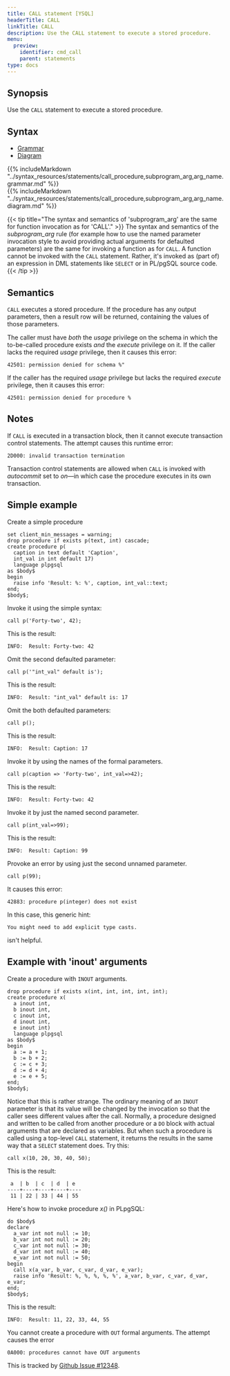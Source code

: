 ```yaml
---
title: CALL statement [YSQL]
headerTitle: CALL
linkTitle: CALL
description: Use the CALL statement to execute a stored procedure.
menu:
  preview:
    identifier: cmd_call
    parent: statements
type: docs
---
```


## Synopsis

Use the `CALL` statement to execute a stored procedure.

## Syntax

<ul class="nav nav-tabs nav-tabs-yb">
  <li >
    <a href="#grammar" class="nav-link active" id="grammar-tab" data-toggle="tab" role="tab" aria-controls="grammar" aria-selected="true">
      <i class="fas fa-file-alt" aria-hidden="true"></i>
      Grammar
    </a>
  </li>
  <li>
    <a href="#diagram" class="nav-link" id="diagram-tab" data-toggle="tab" role="tab" aria-controls="diagram" aria-selected="false">
      <i class="fas fa-project-diagram" aria-hidden="true"></i>
      Diagram
    </a>
  </li>
</ul>

<div class="tab-content">
  <div id="grammar" class="tab-pane fade show active" role="tabpanel" aria-labelledby="grammar-tab">
  {{% includeMarkdown "../syntax_resources/statements/call_procedure,subprogram_arg,arg_name.grammar.md" %}}
  </div>
  <div id="diagram" class="tab-pane fade" role="tabpanel" aria-labelledby="diagram-tab">
  {{% includeMarkdown "../syntax_resources/statements/call_procedure,subprogram_arg,arg_name.diagram.md" %}}
  </div>
</div>

{{< tip title="The syntax and semantics of 'subprogram_arg' are the same for function invocation as for 'CALL'." >}}
The syntax and semantics of the _subprogram_arg_ rule (for example how to use the named parameter invocation style to avoid providing actual arguments for defaulted parameters) are the same for invoking a function as for `CALL`. A function cannot be invoked with the `CALL` statement. Rather, it's invoked as (part of) an expression in DML statements like `SELECT` or in PL/pgSQL source code.
{{< /tip >}}

## Semantics

`CALL` executes a stored procedure. If the procedure has any output parameters, then a result row will be returned, containing the values of those parameters.

The caller must have _both_ the _usage_ privilege on the schema in which the to-be-called procedure exists _and_ the  _execute_ privilege on it. If the caller lacks the required _usage_ privilege, then it causes this error:

```output
42501: permission denied for schema %"
```

If the caller has the required _usage_ privilege but lacks the required _execute_ privilege, then it causes this error:

```output
42501: permission denied for procedure %
```

## Notes

If `CALL` is executed in a transaction block, then it cannot execute transaction control statements. The attempt causes this runtime error:

```output
2D000: invalid transaction termination
```

Transaction control statements are  allowed when `CALL` is invoked with _autocommit_ set to _on_—in which case the procedure executes in its own transaction.

## Simple example

Create a simple procedure

```plpgsql
set client_min_messages = warning;
drop procedure if exists p(text, int) cascade;
create procedure p(
  caption in text default 'Caption',
  int_val in int default 17)
  language plpgsql
as $body$
begin
  raise info 'Result: %: %', caption, int_val::text;
end;
$body$;
```

Invoke it using the simple syntax:

```plpgsql
call p('Forty-two', 42);
```
This is the result:

```output
INFO:  Result: Forty-two: 42
```
Omit the second defaulted parameter:

```plpgsql
call p('"int_val" default is');
```

This is the result:

```output
INFO:  Result: "int_val" default is: 17
```

Omit the both defaulted parameters:

```plpgsql
call p();
```

This is the result:

```output
INFO:  Result: Caption: 17
```

Invoke it by using the names of the formal parameters.

```plpgsql
call p(caption => 'Forty-two', int_val=>42);
```

This is the result:

```output
INFO:  Result: Forty-two: 42
```

Invoke it by just the named second parameter.

```plpgsql
call p(int_val=>99);
```

This is the result:

```output
INFO:  Result: Caption: 99
```

Provoke an error by using just the second unnamed parameter.

```plpgsql
call p(99);
```

It causes this error:

```output
42883: procedure p(integer) does not exist
```
In this case, this generic hint:

```output
You might need to add explicit type casts.
```

isn't helpful.

## Example with 'inout' arguments

Create a procedure with `INOUT` arguments.

```plpgsql
drop procedure if exists x(int, int, int, int, int);
create procedure x(
  a inout int,
  b inout int,
  c inout int,
  d inout int,
  e inout int)
  language plpgsql
as $body$
begin
  a := a + 1;
  b := b + 2;
  c := c + 3;
  d := d + 4;
  e := e + 5;
end;
$body$;
```

Notice that this is rather strange. The ordinary meaning of an `INOUT` parameter is that its value will be changed by the invocation so that the caller sees different values after the call. Normally, a procedure designed and written to be called from another procedure or a `DO` block with actual arguments that are declared as variables. But when such a procedure is called using a top-level `CALL` statement, it returns the results in the same way that a `SELECT` statement does. Try this:

```plpgsql
call x(10, 20, 30, 40, 50);
```
This is the result:

```output
 a  | b  | c  | d  | e
----+----+----+----+----
 11 | 22 | 33 | 44 | 55
```

Here's how to invoke procedure _x()_ in PLpgSQL:

```plpgsql
do $body$
declare
  a_var int not null := 10;
  b_var int not null := 20;
  c_var int not null := 30;
  d_var int not null := 40;
  e_var int not null := 50;
begin
  call x(a_var, b_var, c_var, d_var, e_var);
  raise info 'Result: %, %, %, %, %', a_var, b_var, c_var, d_var, e_var;
end;
$body$;
```

This is the result:

```output
INFO:  Result: 11, 22, 33, 44, 55
```

You cannot create a procedure with `OUT` formal arguments. The attempt causes the error

```output
0A000: procedures cannot have OUT arguments
```

This is tracked by [Github Issue #12348](https://github.com/yugabyte/yugabyte-db/issues/12348).
